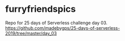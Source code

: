 # furryfriendspics
Repo for 25 days of Serverless challenge day 03. https://github.com/madebygps/25-days-of-serverless-2019/tree/master/day_03


